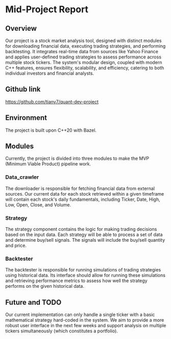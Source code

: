 # Mid-Project Report

## Overview
Our project is a stock market analysis tool, designed with distinct modules for downloading financial data, executing trading strategies, and performing backtesting. It integrates real-time data from sources like Yahoo Finance and applies user-defined trading strategies to assess performance across multiple stock tickers. The system's modular design, coupled with modern C++ features, ensures flexibility, scalability, and efficiency, catering to both individual investors and financial analysts.

## Github link
https://github.com/tiany7/quant-dev-project

## Environment
The project is built upon C++20 with Bazel.

## Modules
Currently, the project is divided into three modules to make the MVP (Minimum Viable Product) pipeline work.

### Data_crawler
The downloader is responsible for fetching financial data from external sources. Our current data for each stock retrieved within a given timeframe will contain each stock's daily fundamentals, including Ticker, Date, High, Low, Open, Close, and Volume.

### Strategy
The strategy component contains the logic for making trading decisions based on the input data. Each strategy will be able to process a set of data and determine buy/sell signals. The signals will include the buy/sell quantity and price.

### Backtester
The backtester is responsible for running simulations of trading strategies using historical data. Its interface should allow for running these simulations and retrieving performance metrics to assess how well the strategy performs on the given historical data.

## Future and TODO
Our current implementation can only handle a single ticker with a basic mathematical strategy hard-coded in the system. We aim to provide a more robust user interface in the next few weeks and support analysis on multiple tickers simultaneously (which constitutes a portfolio).
